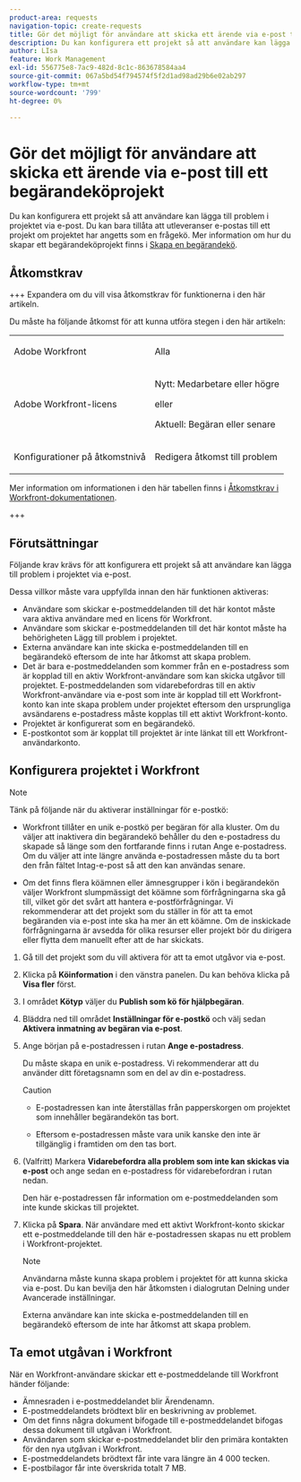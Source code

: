 ```yaml
---
product-area: requests
navigation-topic: create-requests
title: Gör det möjligt för användare att skicka ett ärende via e-post till ett begärandeköprojekt
description: Du kan konfigurera ett projekt så att användare kan lägga till problem i projektet via e-post.
author: LIsa
feature: Work Management
exl-id: 556775e8-7ac9-482d-8c1c-863678584aa4
source-git-commit: 067a5bd54f794574f5f2d1ad98ad29b6e02ab297
workflow-type: tm+mt
source-wordcount: '799'
ht-degree: 0%

---
```


# Gör det möjligt för användare att skicka ett ärende via e-post till ett begärandeköprojekt

<!--
<p style="color: #ff1493;" data-mc-conditions="QuicksilverOrClassic.Draft mode">(NOTE:&nbsp;When updating POP account information here, also update information in these articles: Allowing users to reply to email notifications, Configuring Email Notifications, Understanding the Queue Details Tab in a Project )</p>
-->

Du kan konfigurera ett projekt så att användare kan lägga till problem i projektet via e-post. Du kan bara tillåta att utleveranser e-postas till ett projekt om projektet har angetts som en frågekö. Mer information om hur du skapar ett begärandeköprojekt finns i [Skapa en begärandekö](../../../manage-work/requests/create-and-manage-request-queues/create-request-queue.md).

## Åtkomstkrav

+++ Expandera om du vill visa åtkomstkrav för funktionerna i den här artikeln.

Du måste ha följande åtkomst för att kunna utföra stegen i den här artikeln:

<table style="table-layout:auto"> 
 <col> 
 <col> 
 <tbody> 
  <tr> 
   <td role="rowheader">Adobe Workfront</td> 
   <td> <p>Alla </p> </td> 
  </tr> 
  <tr> 
   <td role="rowheader">Adobe Workfront-licens</td> 
   <td> <p>Nytt: Medarbetare eller högre</p>
   eller
   <p>Aktuell: Begäran eller senare</p>
    </td> 
  </tr> 
  <tr> 
   <td role="rowheader">Konfigurationer på åtkomstnivå</td> 
   <td> <p>Redigera åtkomst till problem</p>  </td> 
  </tr> 
 </tbody> 
</table>

Mer information om informationen i den här tabellen finns i [Åtkomstkrav i Workfront-dokumentationen](/help/quicksilver/administration-and-setup/add-users/access-levels-and-object-permissions/access-level-requirements-in-documentation.md).

+++

## Förutsättningar

Följande krav krävs för att konfigurera ett projekt så att användare kan lägga till problem i projektet via e-post.

Dessa villkor måste vara uppfyllda innan den här funktionen aktiveras:

* Användare som skickar e-postmeddelanden till det här kontot måste vara aktiva användare med en licens för Workfront.
* Användare som skickar e-postmeddelanden till det här kontot måste ha behörigheten Lägg till problem i projektet.
* Externa användare kan inte skicka e-postmeddelanden till en begärandekö eftersom de inte har åtkomst att skapa problem.
* Det är bara e-postmeddelanden som kommer från en e-postadress som är kopplad till en aktiv Workfront-användare som kan skicka utgåvor till projektet. E-postmeddelanden som vidarebefordras till en aktiv Workfront-användare via e-post som inte är kopplad till ett Workfront-konto kan inte skapa problem under projektet eftersom den ursprungliga avsändarens e-postadress måste kopplas till ett aktivt Workfront-konto.
* Projektet är konfigurerat som en begärandekö.
* E-postkontot som är kopplat till projektet är inte länkat till ett Workfront-användarkonto.

## Konfigurera projektet i Workfront

>[!NOTE]
>
>Tänk på följande när du aktiverar inställningar för e-postkö:
>
>* Workfront tillåter en unik e-postkö per begäran för alla kluster. Om du väljer att inaktivera din begärandekö behåller du den e-postadress du skapade så länge som den fortfarande finns i rutan Ange e-postadress. Om du väljer att inte längre använda e-postadressen måste du ta bort den från fältet Intag-e-post så att den kan användas senare.
>
>* Om det finns flera köämnen eller ämnesgrupper i kön i begärandekön väljer Workfront slumpmässigt det köämne som förfrågningarna ska gå till, vilket gör det svårt att hantera e-postförfrågningar.
>Vi rekommenderar att det projekt som du ställer in för att ta emot begäranden via e-post inte ska ha mer än ett köämne. Om de inskickade förfrågningarna är avsedda för olika resurser eller projekt bör du dirigera eller flytta dem manuellt efter att de har skickats.

1. Gå till det projekt som du vill aktivera för att ta emot utgåvor via e-post.
1. Klicka på **Köinformation** i den vänstra panelen. Du kan behöva klicka på **Visa fler** först.
1. I området **Kötyp** väljer du **Publish som kö för hjälpbegäran**.

1. Bläddra ned till området **Inställningar för e-postkö** och välj sedan **Aktivera inmatning av begäran via e-post**.

1. Ange början på e-postadressen i rutan **Ange e-postadress**.

   Du måste skapa en unik e-postadress. Vi rekommenderar att du använder ditt företagsnamn som en del av din e-postadress.

   >[!CAUTION]
   >
   >* E-postadressen kan inte återställas från papperskorgen om projektet som innehåller begärandekön tas bort.
   >
   >* Eftersom e-postadressen måste vara unik kanske den inte är tillgänglig i framtiden om den tas bort.
   <!--
   >This was the case previously, but it's not working this way anymore, since August 2022: * Emails forwarded to this email address are not added as issues to the project in&nbsp;Workfront. Only emails created from this email address are added as issues.
   -->

1. (Valfritt) Markera **Vidarebefordra alla problem som inte kan skickas via e-post** och ange sedan en e-postadress för vidarebefordran i rutan nedan.

   Den här e-postadressen får information om e-postmeddelanden som inte kunde skickas till projektet.

1. Klicka på **Spara**. När användare med ett aktivt Workfront-konto skickar ett e-postmeddelande till den här e-postadressen skapas nu ett problem i Workfront-projektet.

   >[!NOTE]
   >
   >Användarna måste kunna skapa problem i projektet för att kunna skicka via e-post. Du kan bevilja den här åtkomsten i dialogrutan Delning under Avancerade inställningar.
   >
   >Externa användare kan inte skicka e-postmeddelanden till en begärandekö eftersom de inte har åtkomst att skapa problem.

## Ta emot utgåvan i Workfront

När en Workfront-användare skickar ett e-postmeddelande till Workfront händer följande:

* Ämnesraden i e-postmeddelandet blir Ärendenamn.
* E-postmeddelandets brödtext blir en beskrivning av problemet.
* Om det finns några dokument bifogade till e-postmeddelandet bifogas dessa dokument till utgåvan i Workfront.
* Användaren som skickar e-postmeddelandet blir den primära kontakten för den nya utgåvan i Workfront.
* E-postmeddelandets brödtext får inte vara längre än 4 000 tecken.
* E-postbilagor får inte överskrida totalt 7 MB.
